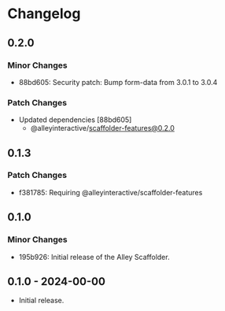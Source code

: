 # Changelog

## 0.2.0

### Minor Changes

- 88bd605: Security patch: Bump form-data from 3.0.1 to 3.0.4

### Patch Changes

- Updated dependencies [88bd605]
  - @alleyinteractive/scaffolder-features@0.2.0

## 0.1.3

### Patch Changes

- f381785: Requiring @alleyinteractive/scaffolder-features

## 0.1.0

### Minor Changes

- 195b926: Initial release of the Alley Scaffolder.

## 0.1.0 - 2024-00-00

- Initial release.
